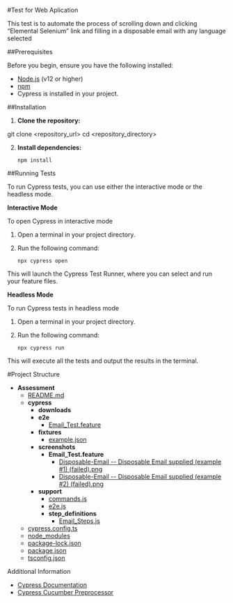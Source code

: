 #Test for Web Aplication 


This test is to automate the process of scrolling down and clicking “Elemental Selenium” link and filling in a disposable email with any language selected


##Prerequisites


Before you begin, ensure you have the following installed:


- [Node.js](https://nodejs.org/) (v12 or higher)
- [npm](https://www.npmjs.com/)
- Cypress is installed in your project.


##Installation


1. **Clone the repository:**

  git clone <repository_url>
  cd <repository_directory>

2. **Install dependencies:**

   `npm install`

##Running Tests  


To run Cypress tests, you can use either the interactive mode or the headless mode.

 **Interactive Mode**

To open Cypress in interactive mode
1. Open a terminal in your project directory.
2. Run the following command:

   `npx cypress open`

This will launch the Cypress Test Runner, where you can select and run your feature files.


 **Headless Mode**

To run Cypress tests in headless mode
1. Open a terminal in your project directory.
2. Run the following command:
    
    `npx cypress run`

This will execute all the tests and output the results in the terminal.

#Project Structure

- __Assessment__
   - [README.md](README.md)
   - __cypress__
     - __downloads__
     - __e2e__
       - [Email\_Test.feature](cypress/e2e/Email_Test.feature)
     - __fixtures__
       - [example.json](cypress/fixtures/example.json)
     - __screenshots__
       - __Email\_Test.feature__
         - [Disposable\-Email \-\- Disposable Email supplied (example #1) (failed).png](cypress/screenshots/Email_Test.feature/Disposable-Email%20--%20Disposable%20Email%20supplied%20(example%20%231)%20(failed).png)
         - [Disposable\-Email \-\- Disposable Email supplied (example #2) (failed).png](cypress/screenshots/Email_Test.feature/Disposable-Email%20--%20Disposable%20Email%20supplied%20(example%20%232)%20(failed).png)
     - __support__
       - [commands.js](cypress/support/commands.js)
       - [e2e.js](cypress/support/e2e.js)
       - __step\_definitions__
         - [Email\_Steps.js](cypress/support/step_definitions/Email_Steps.js)
   - [cypress.config.ts](cypress.config.ts)
   - [node\_modules](node_modules)
   - [package\-lock.json](package-lock.json)
   - [package.json](package.json)
   - [tsconfig.json](tsconfig.json)




Additional Information
- [Cypress Documentation](https://docs.cypress.io/)
- [Cypress Cucumber Preprocessor](https://github.com/badeball/cypress-cucumber-preprocessor)





